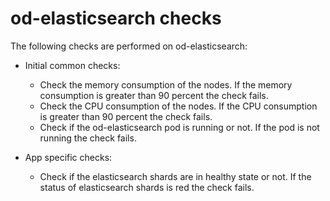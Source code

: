 # od-elasticsearch checks

The following checks are performed on od-elasticsearch:

- Initial common checks:
    - Check the memory consumption of the nodes. If the memory consumption is greater than 90 percent the check fails.
    - Check the CPU consumption of the nodes. If the CPU consumption is greater than 90 percent the check fails.
    - Check if the od-elasticsearch pod is running or not. If the pod is not running the check fails.

- App specific checks:
    - Check if the elasticsearch shards are in healthy state or not. If the status of elasticsearch shards is red the check fails.